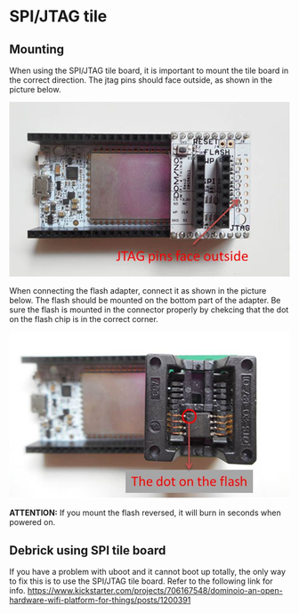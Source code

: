 SPI/JTAG tile
========

Mounting
----------
When using the SPI/JTAG tile board, it is important to mount the tile board in the correct direction. The jtag pins should face outside, as shown in the picture below.

![spi/jtag tile](src/spi_jtag1.jpg)

When connecting the flash adapter, connect it as shown in the picture below. The flash should be mounted on the bottom part of the adapter. Be sure the flash is mounted in the connector properly by chekcing that the dot on the flash chip is in the correct corner.

![Flash mount](src/flash-mount1.jpg)

**ATTENTION:** If you mount the flash reversed, it will burn in seconds when powered on.

Debrick using SPI tile board
----------------------------
If you have a problem with uboot and it cannot boot up totally, the only way to fix this is to use the SPI/JTAG tile board. Refer to the following link for info.
https://www.kickstarter.com/projects/706167548/dominoio-an-open-hardware-wifi-platform-for-things/posts/1200391

